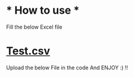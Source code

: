 # * How to use *
Fill the below Excel file 
# [Test.csv](https://github.com/Pratick9/Meesho_Payment_Reconcillation/files/10040293/Test.csv)
Upload the below File in the code
And ENJOY :) !!
